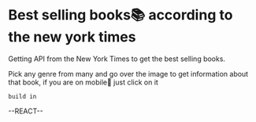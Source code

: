 <h1>Best selling books📚 according to the new york times</h1>

<p>Getting API from the New York Times to get the best selling books.</p>
<p>Pick any genre from many and go over the image to get information about that book, if you are on mobile📴 just click on it</p>
<code>build in</code>

<p>--REACT--</p>
